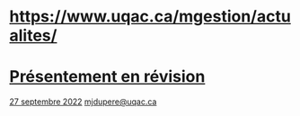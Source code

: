 # https://www.uqac.ca/mgestion/actualites/

# [Présentement en révision](https://www.uqac.ca/mgestion/actualites/<https:/www.uqac.ca/mgestion/presentement-en-revision/>)
[27 septembre 2022](https://www.uqac.ca/mgestion/actualites/<https:/www.uqac.ca/mgestion/presentement-en-revision/>) [mjdupere@uqac.ca](https://www.uqac.ca/mgestion/actualites/<https:/www.uqac.ca/mgestion/author/mjdupereuqac-ca/>)
